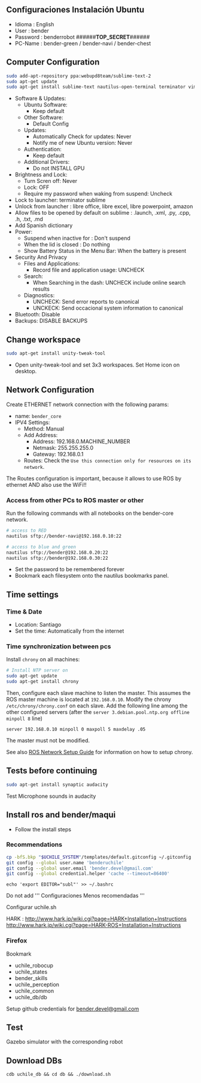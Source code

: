 ## Configuraciones Instalación Ubuntu 

- Idioma : English
- User : bender
- Password : benderrobot  ######**TOP_SECRET**######
- PC-Name : bender-green / bender-navi / bender-chest

## Computer Configuration

```bash
sudo add-apt-repository ppa:webupd8team/sublime-text-2
sudo apt-get update
sudo apt-get install sublime-text nautilus-open-terminal terminator vim gitk 
```


- Software & Updates:
	- Ubuntu Software:
		- Keep default
	- Other Software: 
		- Default Config
	- Updates:
		- Automatically Check for updates: Never
		- Notify me of new Ubuntu version: Never
	- Authentication: 
		- Keep default
	- Additional Drivers:
		- Do not INSTALL GPU
- Brightness and Lock: 
	- Turn Scren off: Never
	- Lock: OFF
	- Require my password when waking from suspend: Uncheck
- Lock to launcher: terminator sublime
- Unlock from launcher : libre office, libre excel, libre powerpoint, amazon
- Allow files to be opened by default on sublime : .launch, .xml, .py, .cpp, .h, .txt, .md
- Add Spanish dictionary
- Power:
	- Suspend when inactive for : Don't suspend
	- When the lid is closed : Do nothing
	- Show Battery Status in the Menu Bar: When the battery is present
- Security And Privacy
	- Files and Applications:
		- Record file and application usage: UNCHECK
	- Search:
		- When Searching in the dash: UNCHECK include online search results
	- Diagnostics:
		- UNCHECK: Send error reports to canonical
		- UNCKECK: Send occacional system information to canonical
- Bluetooth: Disable
- Backups: DISABLE BACKUPS



## Change workspace

```bash
sudo apt-get install unity-tweak-tool
```

- Open unity-tweak-tool and set 3x3 workspaces. Set Home icon on desktop.


## Network Configuration

Create ETHERNET network connection with the following params:

- name: `bender_core`
- IPV4 Settings:
	- Method: Manual
	- Add Address:
		- Address: 192.168.0.MACHINE_NUMBER
		- Netmask: 255.255.255.0
		- Gateway: 192.168.0.1
	- Routes: Check the `Use this connection only for resources on its network`.

The Routes configuration is important, because it allows to use ROS by ethernet AND also use the WiFi!!

### Access from other PCs to ROS master or other

Run the following commands with all notebooks on the bender-core network.
```bash
# access to RED
nautilus sftp://bender-navi@192.168.0.10:22

# access to blue and green
nautilus sftp://bender@192.168.0.20:22
nautilus sftp://bender@192.168.0.30:22
```

- Set the password to be remembered forever
- Bookmark each filesystem onto the nautilus bookmarks panel.


## Time settings

### Time & Date

- Location: Santiago
- Set the time: Automatically from the internet



### Time synchronization between pcs

Install `chrony` on all machines:

```bash
# Install NTP server on 
sudo apt-get update
sudo apt-get install chrony
```

Then, configure each slave machine to listen the master. This assumes the ROS master machine is located at `192.168.0.10`. Modify the chrony `/etc/chrony/chrony.conf` on each slave. Add the following line among the other configured servers (after the `server 3.debian.pool.ntp.org offline minpoll 8` line)

```
server 192.168.0.10 minpoll 0 maxpoll 5 maxdelay .05
```

The master must not be modified.

See also [ROS Network Setup Guide](http://wiki.ros.org/ROS/NetworkSetup#Timing_issues.2C_TF_complaining_about_extrapolation_into_the_future.3F) for information on how to setup chrony.


## Tests before continuing

```bash
sudo apt-get install synaptic audacity
```

Test Microphone sounds in audacity


## Install ros and bender/maqui

- Follow the install steps

### Recommendations

```bash
cp -bfS.bkp "$UCHILE_SYSTEM"/templates/default.gitconfig ~/.gitconfig
git config --global user.name 'benderuchile'
git config --global user.email 'bender.devel@gmail.com'
git config --global credential.helper 'cache --timeout=86400'
```

```
echo 'export EDITOR="subl"' >> ~/.bashrc
```

Do not add ''' Configuraciones Menos recomendadas '''

Configurar uchile.sh

HARK :
http://www.hark.jp/wiki.cgi?page=HARK+Installation+Instructions
http://www.hark.jp/wiki.cgi?page=HARK-ROS+Installation+Instructions

### Firefox

Bookmark

- uchile_robocup
- uchile_states
- bender_skills
- uchile_perception
- uchile_common
- uchile_db/db

Setup github credentials for bender.devel@gmail.com

## Test 

Gazebo simulator with the corresponding robot

## Download DBs

```
cdb uchile_db && cd db && ./download.sh 
```
